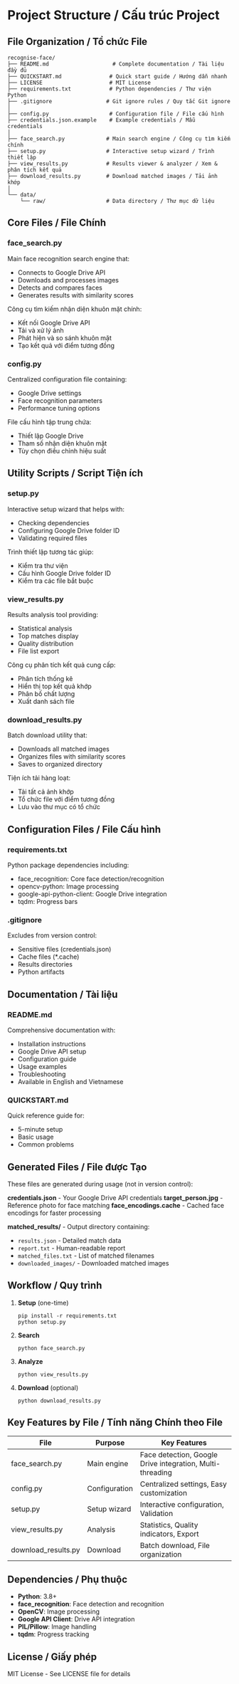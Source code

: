 # Project Structure / Cấu trúc Project

## File Organization / Tổ chức File

```
recognise-face/
├── README.md                    # Complete documentation / Tài liệu đầy đủ
├── QUICKSTART.md               # Quick start guide / Hướng dẫn nhanh
├── LICENSE                     # MIT License
├── requirements.txt            # Python dependencies / Thư viện Python
├── .gitignore                 # Git ignore rules / Quy tắc Git ignore
│
├── config.py                   # Configuration file / File cấu hình
├── credentials.json.example    # Example credentials / Mẫu credentials
│
├── face_search.py             # Main search engine / Công cụ tìm kiếm chính
├── setup.py                   # Interactive setup wizard / Trình thiết lập
├── view_results.py            # Results viewer & analyzer / Xem & phân tích kết quả
├── download_results.py        # Download matched images / Tải ảnh khớp
│
└── data/
    └── raw/                   # Data directory / Thư mục dữ liệu
```

## Core Files / File Chính

### face_search.py
Main face recognition search engine that:
- Connects to Google Drive API
- Downloads and processes images
- Detects and compares faces
- Generates results with similarity scores

Công cụ tìm kiếm nhận diện khuôn mặt chính:
- Kết nối Google Drive API
- Tải và xử lý ảnh
- Phát hiện và so sánh khuôn mặt
- Tạo kết quả với điểm tương đồng

### config.py
Centralized configuration file containing:
- Google Drive settings
- Face recognition parameters
- Performance tuning options

File cấu hình tập trung chứa:
- Thiết lập Google Drive
- Tham số nhận diện khuôn mặt
- Tùy chọn điều chỉnh hiệu suất

## Utility Scripts / Script Tiện ích

### setup.py
Interactive setup wizard that helps with:
- Checking dependencies
- Configuring Google Drive folder ID
- Validating required files

Trình thiết lập tương tác giúp:
- Kiểm tra thư viện
- Cấu hình Google Drive folder ID
- Kiểm tra các file bắt buộc

### view_results.py
Results analysis tool providing:
- Statistical analysis
- Top matches display
- Quality distribution
- File list export

Công cụ phân tích kết quả cung cấp:
- Phân tích thống kê
- Hiển thị top kết quả khớp
- Phân bố chất lượng
- Xuất danh sách file

### download_results.py
Batch download utility that:
- Downloads all matched images
- Organizes files with similarity scores
- Saves to organized directory

Tiện ích tải hàng loạt:
- Tải tất cả ảnh khớp
- Tổ chức file với điểm tương đồng
- Lưu vào thư mục có tổ chức

## Configuration Files / File Cấu hình

### requirements.txt
Python package dependencies including:
- face_recognition: Core face detection/recognition
- opencv-python: Image processing
- google-api-python-client: Google Drive integration
- tqdm: Progress bars

### .gitignore
Excludes from version control:
- Sensitive files (credentials.json)
- Cache files (*.cache)
- Results directories
- Python artifacts

## Documentation / Tài liệu

### README.md
Comprehensive documentation with:
- Installation instructions
- Google Drive API setup
- Configuration guide
- Usage examples
- Troubleshooting
- Available in English and Vietnamese

### QUICKSTART.md
Quick reference guide for:
- 5-minute setup
- Basic usage
- Common problems

## Generated Files / File được Tạo

These files are generated during usage (not in version control):

**credentials.json** - Your Google Drive API credentials
**target_person.jpg** - Reference photo for face matching
**face_encodings.cache** - Cached face encodings for faster processing

**matched_results/** - Output directory containing:
- `results.json` - Detailed match data
- `report.txt` - Human-readable report
- `matched_files.txt` - List of matched filenames
- `downloaded_images/` - Downloaded matched images

## Workflow / Quy trình

1. **Setup** (one-time)
   ```
   pip install -r requirements.txt
   python setup.py
   ```

2. **Search**
   ```
   python face_search.py
   ```

3. **Analyze**
   ```
   python view_results.py
   ```

4. **Download** (optional)
   ```
   python download_results.py
   ```

## Key Features by File / Tính năng Chính theo File

| File | Purpose | Key Features |
|------|---------|--------------|
| face_search.py | Main engine | Face detection, Google Drive integration, Multi-threading |
| config.py | Configuration | Centralized settings, Easy customization |
| setup.py | Setup wizard | Interactive configuration, Validation |
| view_results.py | Analysis | Statistics, Quality indicators, Export |
| download_results.py | Download | Batch download, File organization |

## Dependencies / Phụ thuộc

- **Python**: 3.8+
- **face_recognition**: Face detection and recognition
- **OpenCV**: Image processing
- **Google API Client**: Drive API integration
- **PIL/Pillow**: Image handling
- **tqdm**: Progress tracking

## License / Giấy phép

MIT License - See LICENSE file for details
